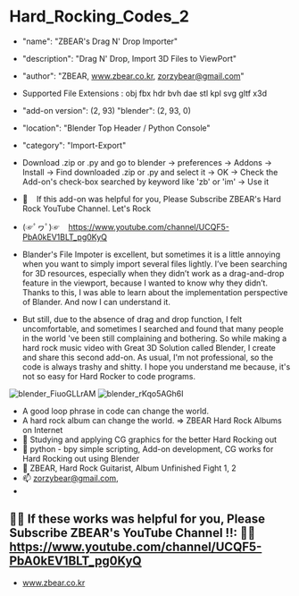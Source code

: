 # Hard_Rocking_Codes_2

-    "name": "ZBEAR's Drag N' Drop Importer"
-    "description": "Drag N' Drop, Import 3D Files to ViewPort"
-    "author": "ZBEAR, www.zbear.co.kr, zorzybear@gmail.com"
-    Supported File Extensions : obj fbx hdr bvh dae stl kpl svg gltf x3d
-    "add-on version": (2, 93)  "blender": (2, 93, 0)
-    "location": "Blender Top Header / Python Console"
-    "category": "Import-Export"

- Download .zip or .py and go to blender -> preferences -> Addons -> Install -> Find downloaded .zip or .py and select it -> OK -> Check the Add-on's check-box searched by keyword like 'zb' or 'im' -> Use it 

- 🤘 &nbsp;&nbsp; If this add-on was helpful for you, Please Subscribe ZBEAR's Hard Rock YouTube Channel. Let's Rock 
- (☞ﾟヮﾟ)☞ &nbsp;&nbsp;  https://www.youtube.com/channel/UCQF5-PbA0kEV1BLT_pg0KyQ 


- Blander's File Impoter is excellent, but sometimes it is a little annoying when you want to simply import several files lightly. I’ve been searching for 3D resources, especially when they didn’t work as a drag-and-drop feature in the viewport, because I wanted to know why they didn’t. Thanks to this, I was able to learn about the implementation perspective of Blander. And now I can understand it.
- But still, due to the absence of drag and drop function, I felt uncomfortable, and sometimes I searched and found that many people in the world 've been still complaining and bothering. So while making a hard rock music video with Great 3D Solution called Blender, I create and share this second add-on. As usual, I'm not professional, so the code is always trashy and shitty. I hope you understand me because,  it's not so easy for Hard Rocker to code programs.


![blender_FiuoGLLrAM](https://user-images.githubusercontent.com/86638301/127738023-bfe4cfdb-37ab-4247-a7e7-b7529a86ae6a.png)
![blender_rKqo5AGh6I](https://user-images.githubusercontent.com/86638301/127738467-93553c04-ba84-4119-8412-d91be2037529.png)


- A good loop phrase in code can change the world.
- A hard rock album can change the world. => ZBEAR Hard Rock Albums on Internet
- 👀 Studying and applying CG graphics for the better Hard Rocking out
- 🌱 python - bpy simple scripting, Add-on development, CG works for Hard Rocking out using Blender
- 👋 ZBEAR, Hard Rock Guitarist, Album Unfinished Fight 1, 2
- 📫 zorzybear@gmail.com, 
- 
🌱🌱 If these works was helpful for you, Please Subscribe ZBEAR's YouTube Channel !!: 
🌱🌱 https://www.youtube.com/channel/UCQF5-PbA0kEV1BLT_pg0KyQ
- 
- www.zbear.co.kr


